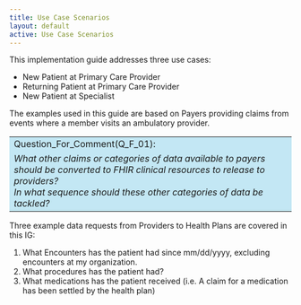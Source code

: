 ```yaml
---
title: Use Case Scenarios
layout: default
active: Use Case Scenarios
---
```


This implementation guide addresses three use cases:
* New Patient at Primary Care Provider
* Returning Patient at Primary Care Provider
* New Patient at Specialist

The examples used in this guide are based on Payers providing claims from events where a member visits an ambulatory provider.

<table style="background-color:rgb(195,231,244);width:100%">
	<tr><td>Question_For_Comment(Q_F_01):</td></tr>
  <tr><td><i>
		What other claims or categories of data available to payers should be converted to FHIR clinical resources to release to providers? <br/>
		In what sequence should these other categories of data be tackled?
	</i></td></tr>	
</table>

Three example data requests from Providers to Health Plans are covered in this IG:
1. What Encounters has the patient had since mm/dd/yyyy, excluding encounters at my organization.
2. What procedures has the patient had?
3. What medications has the patient received (i.e. A claim for a medication has been settled by the health plan)

